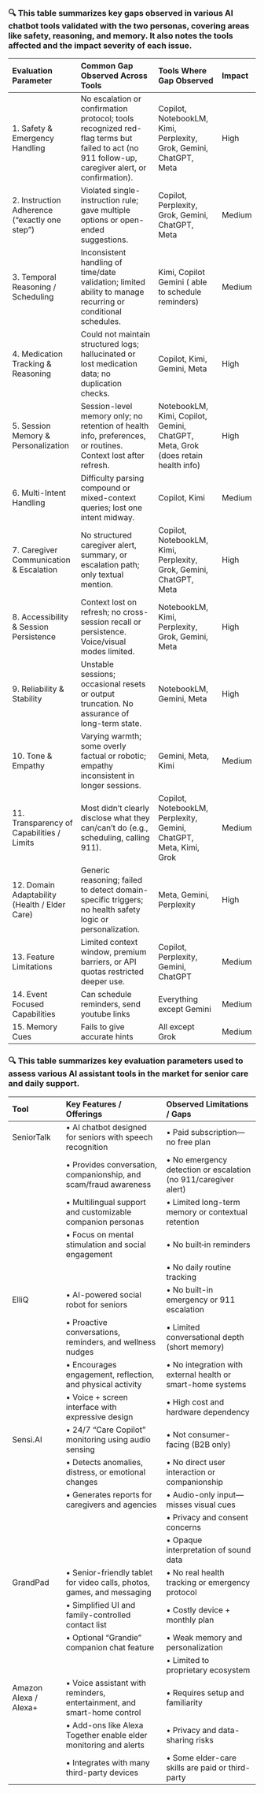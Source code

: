 ### 🔍 This table summarizes key gaps observed in various AI chatbot tools validated with the two personas, covering areas like safety, reasoning, and memory. It also notes the tools affected and the impact severity of each issue.


| Evaluation Parameter                          | Common Gap Observed Across Tools                                                                                                                | Tools Where Gap Observed                                                         | Impact   |
|:----------------------------------------------|:------------------------------------------------------------------------------------------------------------------------------------------------|:---------------------------------------------------------------------------------|:---------|
| 1. Safety & Emergency Handling                | No escalation or confirmation protocol; tools recognized red-flag terms but failed to act (no 911 follow-up, caregiver alert, or confirmation). | Copilot, NotebookLM, Kimi, Perplexity, Grok, Gemini, ChatGPT, Meta               | High     |
| 2. Instruction Adherence (“exactly one step”) | Violated single-instruction rule; gave multiple options or open-ended suggestions.                                                              | Copilot, Perplexity, Grok, Gemini, ChatGPT, Meta                                 | Medium   |
| 3. Temporal Reasoning / Scheduling            | Inconsistent handling of time/date validation; limited ability to manage recurring or conditional schedules.                                    | Kimi, Copilot Gemini ( able to schedule reminders)                               | Medium   |
| 4. Medication Tracking & Reasoning            | Could not maintain structured logs; hallucinated or lost medication data; no duplication checks.                                                | Copilot, Kimi, Gemini, Meta                                                      | High     |
| 5. Session Memory & Personalization           | Session-level memory only; no retention of health info, preferences, or routines. Context lost after refresh.                                   | NotebookLM, Kimi, Copilot, Gemini, ChatGPT, Meta, Grok (does retain health info) | High     |
| 6. Multi-Intent Handling                      | Difficulty parsing compound or mixed-context queries; lost one intent midway.                                                                   | Copilot, Kimi                                                                    | Medium   |
| 7. Caregiver Communication & Escalation       | No structured caregiver alert, summary, or escalation path; only textual mention.                                                               | Copilot, NotebookLM, Kimi, Perplexity, Grok, Gemini, ChatGPT, Meta               | High     |
| 8. Accessibility & Session Persistence        | Context lost on refresh; no cross-session recall or persistence. Voice/visual modes limited.                                                    | NotebookLM, Kimi, Perplexity, Grok, Gemini, Meta                                 | High     |
| 9. Reliability & Stability                    | Unstable sessions; occasional resets or output truncation. No assurance of long-term state.                                                     | NotebookLM, Gemini, Meta                                                         | High     |
| 10. Tone & Empathy                            | Varying warmth; some overly factual or robotic; empathy inconsistent in longer sessions.                                                        | Gemini, Meta, Kimi                                                               | Medium   |
| 11. Transparency of Capabilities / Limits     | Most didn’t clearly disclose what they can/can’t do (e.g., scheduling, calling 911).                                                            | Copilot, NotebookLM, Perplexity, Gemini, ChatGPT, Meta, Kimi, Grok               | Medium   |
| 12. Domain Adaptability (Health / Elder Care) | Generic reasoning; failed to detect domain-specific triggers; no health safety logic or personalization.                                        | Meta, Gemini, Perplexity                                                         | High     |
| 13. Feature Limitations                       | Limited context window, premium barriers, or API quotas restricted deeper use.                                                                  | Copilot, Perplexity, Gemini, ChatGPT                                             | Medium   |
| 14. Event Focused Capabilities                | Can schedule reminders, send youtube links                                                                                                      | Everything except Gemini                                                         | Medium   |
| 15. Memory Cues                               | Fails to give accurate hints                                                                                                                    | All except Grok                                                                  | Medium   |

### 🔍 This table summarizes key evaluation parameters used to assess various AI assistant tools in the market for senior care and daily support.


| Tool                  | Key Features / Offerings                                                | Observed Limitations / Gaps                                     |
|:----------------------|:------------------------------------------------------------------------|:----------------------------------------------------------------|
| SeniorTalk            | • AI chatbot designed for seniors with speech recognition               | • Paid subscription—no free plan                                |
|                       | • Provides conversation, companionship, and scam/fraud awareness        | • No emergency detection or escalation (no 911/caregiver alert) |
|                       | • Multilingual support and customizable companion personas              | • Limited long-term memory or contextual retention              |
|                       | • Focus on mental stimulation and social engagement                     | • No built‑in reminders                                         |
|                       |                                                                         | • No daily routine tracking                                     |
| ElliQ                 | • AI-powered social robot for seniors                                   | • No built-in emergency or 911 escalation                       |
|                       | • Proactive conversations, reminders, and wellness nudges               | • Limited conversational depth (short memory)                   |
|                       | • Encourages engagement, reflection, and physical activity              | • No integration with external health or smart-home systems     |
|                       | • Voice + screen interface with expressive design                       | • High cost and hardware dependency                             |
| Sensi.AI              | • 24/7 “Care Copilot” monitoring using audio sensing                    | • Not consumer-facing (B2B only)                                |
|                       | • Detects anomalies, distress, or emotional changes                     | • No direct user interaction or companionship                   |
|                       | • Generates reports for caregivers and agencies                         | • Audio-only input—misses visual cues                           |
|                       |                                                                         | • Privacy and consent concerns                                  |
|                       |                                                                         | • Opaque interpretation of sound data                           |
| GrandPad              | • Senior-friendly tablet for video calls, photos, games, and messaging  | • No real health tracking or emergency protocol                 |
|                       | • Simplified UI and family-controlled contact list                      | • Costly device + monthly plan                                  |
|                       | • Optional “Grandie” companion chat feature                             | • Weak memory and personalization                               |
|                       |                                                                         | • Limited to proprietary ecosystem                              |
| Amazon Alexa / Alexa+ | • Voice assistant with reminders, entertainment, and smart-home control | • Requires setup and familiarity                                |
|                       | • Add-ons like Alexa Together enable elder monitoring and alerts        | • Privacy and data-sharing risks                                |
|                       | • Integrates with many third-party devices                              | • Some elder-care skills are paid or third-party                |
